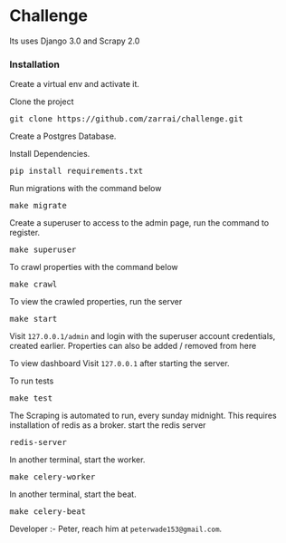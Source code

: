 # Challenge

Its uses Django 3.0 and Scrapy 2.0

### Installation

Create a virtual env and activate it.

Clone the project
<pre>
git clone https://github.com/zarrai/challenge.git
</pre>

Create a Postgres Database.



Install Dependencies.
<pre>
pip install requirements.txt
</pre>

Run migrations with the command below

<pre>
make migrate
</pre>

Create a superuser to access to the admin page, run the command to register.
<pre>
make superuser
</pre>

To crawl properties with the command below

<pre>
make crawl
</pre>

To view the crawled properties, run the server
<pre>
make start
</pre>

Visit `127.0.0.1/admin` and login with the superuser account credentials, created earlier. Properties can also be added / removed from here

To view dashboard
Visit `127.0.0.1` after starting the server.

To run tests
<pre>
make test
</pre>

The Scraping is automated to run, every sunday midnight. This requires installation of redis as a broker.
start the redis server
<pre>
redis-server
</pre>

In another terminal, start the worker.
<pre>
make celery-worker
</pre>

In another terminal, start the beat.
<pre>
make celery-beat
</pre>


Developer :- Peter, reach him at `peterwade153@gmail.com`.
